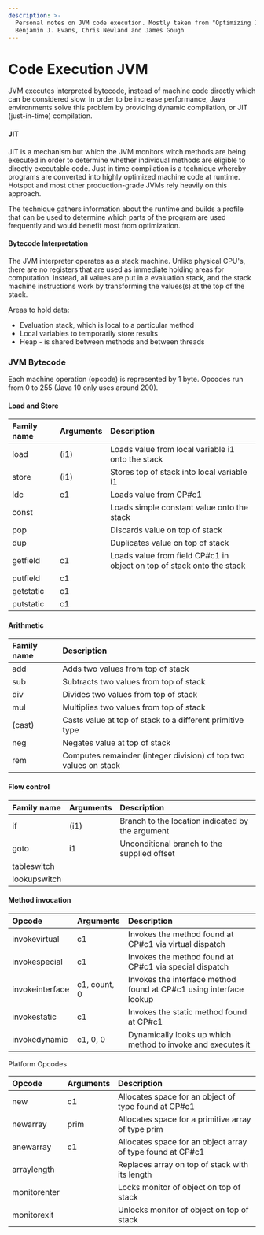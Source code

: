 ```yaml
---
description: >-
  Personal notes on JVM code execution. Mostly taken from "Optimizing Java" from
  Benjamin J. Evans, Chris Newland and James Gough
---
```


# Code Execution JVM

JVM executes interpreted bytecode, instead of machine code directly which can be considered slow. In order to be increase performance, Java environments  solve this problem by providing dynamic compilation, or JIT \(just-in-time\) compilation.

#### JIT

JIT is a mechanism but which the JVM monitors witch methods are being executed in order to determine whether individual methods are eligible to directly executable code. Just in time compilation is a technique whereby programs are converted into highly optimized machine code at runtime. Hotspot and most other production-grade JVMs rely heavily on this approach.

The technique gathers information about the runtime and builds a profile that can be used to determine which parts of the program are used frequently and would benefit most from optimization.

#### Bytecode Interpretation

The JVM interpreter operates as a stack machine. Unlike physical CPU's, there are no registers that are used as immediate holding areas for computation. Instead, all values are put in a evaluation stack, and the stack machine instructions work by transforming the values\(s\) at the top of the stack.

Areas to hold data:

* Evaluation stack, which is local to a particular method
* Local variables to temporarily store results
* Heap - is shared between methods and between threads

### JVM Bytecode

Each machine operation \(opcode\) is represented by 1 byte. Opcodes run from 0 to 255 \(Java 10 only uses around 200\). 

#### Load and Store

| Family name | Arguments | Description |
| :--- | :--- | :--- |
| load | \(i1\) | Loads value from local variable i1 onto the stack |
| store | \(i1\) | Stores top of stack into local variable i1 |
| ldc | c1 | Loads value from CP\#c1 |
| const |  | Loads simple constant value onto the stack |
| pop |  | Discards value on top of stack |
| dup |  | Duplicates value on top of stack |
| getfield | c1 | Loads value from field CP\#c1 in object on top of stack onto the stack |
| putfield | c1 |  |
| getstatic | c1 |  |
| putstatic | c1 |  |

#### Arithmetic

| Family name | Description |
| :--- | :--- |
| add | Adds two values from top of stack |
| sub | Subtracts two values from top of stack |
| div | Divides two values from top of stack |
| mul | Multiplies two values from top of stack |
| \(cast\) | Casts value at top of stack to a different primitive type |
| neg | Negates value at top of stack |
| rem | Computes remainder \(integer division\) of top two values on stack |

#### Flow control

| Family name | Arguments | Description |
| :--- | :--- | :--- |
| if | \(i1\) | Branch to the location indicated by the argument |
| goto | i1 | Unconditional branch to the supplied offset |
| tableswitch |  |  |
| lookupswitch |  |  |

#### Method invocation

| Opcode | Arguments | Description |
| :--- | :--- | :--- |
| invokevirtual | c1 | Invokes the method found at CP\#c1 via virtual dispatch |
| invokespecial | c1 | Invokes the method found at CP\#c1 via special dispatch |
| invokeinterface | c1, count, 0 | Invokes the interface method found at CP\#c1 using interface lookup |
| invokestatic | c1 | Invokes the static method found at CP\#c1 |
| invokedynamic | c1, 0, 0 | Dynamically looks up which method to invoke and executes it |

Platform Opcodes

| Opcode | Arguments | Description |
| :--- | :--- | :--- |
| new | c1 | Allocates space for an object of type found at CP\#c1 |
| newarray | prim | Allocates space for a primitive array of type prim |
| anewarray | c1 | Allocates space for an object array of type found at CP\#c1 |
| arraylength |  | Replaces array on top of stack with its length |
| monitorenter |  | Locks monitor of object on top of stack |
| monitorexit |  | Unlocks monitor of object on top of stack |

